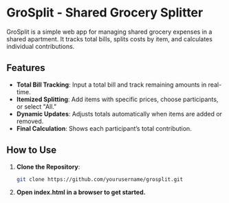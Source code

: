 # GroSplit - Shared Grocery Splitter

GroSplit is a simple web app for managing shared grocery expenses in a shared apartment. It tracks total bills, splits costs by item, and calculates individual contributions.

## Features

- **Total Bill Tracking**: Input a total bill and track remaining amounts in real-time.
- **Itemized Splitting**: Add items with specific prices, choose participants, or select "All."
- **Dynamic Updates**: Adjusts totals automatically when items are added or removed.
- **Final Calculation**: Shows each participant’s total contribution.

## How to Use

1. **Clone the Repository**:
   ```bash
   git clone https://github.com/yourusername/grosplit.git

2. **Open index.html in a browser to get started.**